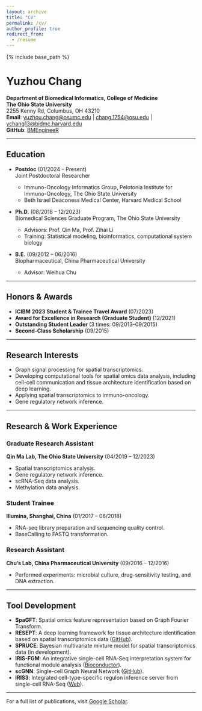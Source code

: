 ```yaml
---
layout: archive
title: "CV"
permalink: /cv/
author_profile: true
redirect_from:
  - /resume
---
```


{% include base_path %}

# Yuzhou Chang

**Department of Biomedical Informatics, College of Medicine**  
**The Ohio State University**  
2255 Kenny Rd, Columbus, OH 43210  
**Email**: yuzhou.chang@osumc.edu | chang.1754@osu.edu | ychang13@bidmc.harvard.edu  
**GitHub**: [BMEngineeR](https://github.com/BMEngineeR)  

---

## Education

- **Postdoc** (01/2024 – Present)  
  Joint Postdoctoral Researcher  
  - Immuno-Oncology Informatics Group, Pelotonia Institute for Immuno-Oncology, The Ohio State University  
  - Beth Israel Deaconess Medical Center, Harvard Medical School  

- **Ph.D.** (08/2018 – 12/2023)  
  Biomedical Sciences Graduate Program, The Ohio State University  
  - Advisors: Prof. Qin Ma, Prof. Zihai Li  
  - Training: Statistical modeling, bioinformatics, computational system biology  

- **B.E.** (09/2012 – 06/2016)  
  Biopharmaceutical, China Pharmaceutical University  
  - Advisor: Weihua Chu  

---

## Honors & Awards

- **ICIBM 2023 Student & Trainee Travel Award** (07/2023)  
- **Award for Excellence in Research (Graduate Student)** (12/2021)  
- **Outstanding Student Leader** (3 times: 09/2013–09/2015)  
- **Second-Class Scholarship** (09/2015)  

---

## Research Interests

- Graph signal processing for spatial transcriptomics.  
- Developing computational tools for spatial omics data analysis, including cell-cell communication and tissue architecture identification based on deep learning.  
- Applying spatial transcriptomics to immuno-oncology.  
- Gene regulatory network inference.  

---

## Research & Work Experience

### **Graduate Research Assistant**  
**Qin Ma Lab, The Ohio State University** (04/2019 – 12/2023)  
- Spatial transcriptomics analysis.  
- Gene regulatory network inference.  
- scRNA-Seq data analysis.  
- Methylation data analysis.  

### **Student Trainee**  
**Illumina, Shanghai, China** (01/2017 – 06/2018)  
- RNA-seq library preparation and sequencing quality control.  
- BaseCalling to FASTQ transformation.  

### **Research Assistant**  
**Chu’s Lab, China Pharmaceutical University** (09/2016 – 12/2016)  
- Performed experiments: microbial culture, drug-sensitivity testing, and DNA extraction.  

---

## Tool Development

- **SpaGFT**: Spatial omics feature representation based on Graph Fourier Transform.  
- **RESEPT**: A deep learning framework for tissue architecture identification based on spatial transcriptomics data ([GitHub](https://github.com/OSU-BMBL/RESEPT)).  
- **SPRUCE**: Bayesian multivariate mixture model for spatial transcriptomics data (in development).  
- **IRIS-FGM**: An integrative single-cell RNA-Seq interpretation system for functional module analysis ([Bioconductor](https://bioconductor.org/packages/release/bioc/html/IRISFGM.html)).  
- **scGNN**: Single-cell Graph Neural Network ([GitHub](https://github.com/juexinwang/scGNN)).  
- **IRIS3**: Integrated cell-type-specific regulon inference server from single-cell RNA-Seq ([Web](https://bmbl.bmi.osumc.edu/iris3/)).  

---

For a full list of publications, visit [Google Scholar](https://scholar.google.com/citations?user=yi3ClTQAAAAJ&hl=en).  
